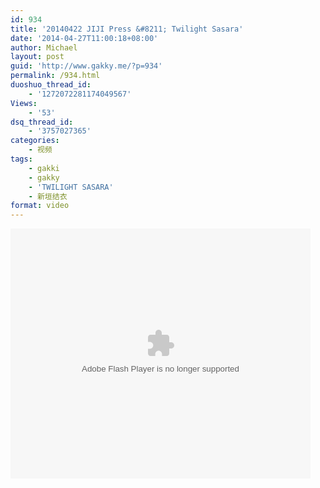 ```yaml
---
id: 934
title: '20140422 JIJI Press &#8211; Twilight Sasara'
date: '2014-04-27T11:00:18+08:00'
author: Michael
layout: post
guid: 'http://www.gakky.me/?p=934'
permalink: /934.html
duoshuo_thread_id:
    - '1272072281174049567'
Views:
    - '53'
dsq_thread_id:
    - '3757027365'
categories:
    - 视频
tags:
    - gakki
    - gakky
    - 'TWILIGHT SASARA'
    - 新垣结衣
format: video
---
```


<embed allowfullscreen="allowfullscreen" allowscriptaccess="always" height="400" src="http://www.tudou.com/v/2OPdmBTluQw/&bid=05&rpid=51229674&resourceId=51229674_05_05_99/v.swf" type="application/x-shockwave-flash" width="480" wmode="opaque"></embed>